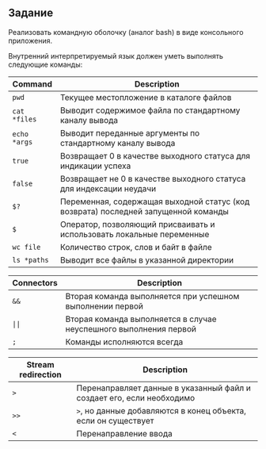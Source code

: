 ## Задание

Реализовать командную оболочку (аналог bash)
в виде консольного приложения.

Внутренний интерпретируемый язык должен уметь выполнять
следующие команды:

| Command           | Description                                                                        |
|-------------------|------------------------------------------------------------------------------------|
| ```pwd```         | Текущее местопложение в каталоге файлов                                            |
| ```cat *files```  | Выводит содержимое файла по стандартному каналу вывода                             |
| ```echo *args```  | Выводит переданные аргументы по стандартному каналу вывода                         |
| ```true```        | Возвращает 0 в качестве выходного статуса для индикации успеха                     |
| ```false```       | Возвращает не 0 в качестве выходного статуса для индексации неудачи                |
| ```$?```          | Переменная, содержащая выходной статус (код возврата) последней запущенной команды |
| ```$```           | Оператор, позволяющий присваивать и использовать локальные переменные              |
| ```wc file```     | Количество строк, слов и байт в файле                                              |
| ```ls *paths```   | Выводит все файлы в указанной директории                                           | 

| Connectors          | Description                                                       |
|---------------------|-------------------------------------------------------------------|
| ```&&```            | Вторая команда выполняется при успешном выполнении первой         |
| ```\|\|```  | Вторая команда выполняется в случае неуспешного выполнения первой |
| ```;```             | Команды исполняются всегда                                        |

| Stream redirection  | Description                                                           |
|---------------------|-----------------------------------------------------------------------|
| ```>```             | Перенаправляет данные в указанный файл и создает его, если необходимо |
| ```>>```            | ```>```, но данные добавляются в конец объекта, если он существует    | 
| ```<```             | Перенаправление ввода                                                 |
